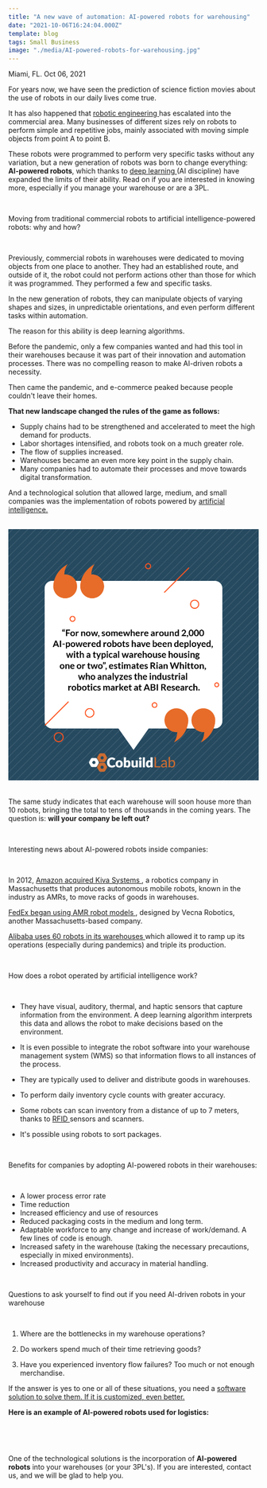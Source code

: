 ```yaml
---
title: "A new wave of automation: AI-powered robots for warehousing"
date: "2021-10-06T16:24:04.000Z"
template: blog
tags: Small Business
image: "./media/AI-powered-robots-for-warehousing.jpg"
---
```


Miami, FL. Oct 06, 2021


For years now, we have seen the prediction of science fiction movies about the use of robots in our daily lives come true. 

It has also happened that <a target="_blank" href="https://www.cobuildlab.com/blog/what-is-robotic-engineering-and-how-can-you-use-it-within-your-company/"> robotic engineering </a> has escalated into the commercial area. Many businesses of different sizes rely on robots to perform simple and repetitive jobs, mainly associated with moving simple objects from point A to point B. 

These robots were programmed to perform very specific tasks without any variation, but a new generation of robots was born to change everything: **AI-powered robots**, which thanks to <a target="_blank" href="https://www.cobuildlab.com/blog/deep-learning-solutions-and-applications-for-your-business/"> deep learning </a> (AI discipline) have expanded the limits of their ability. Read on if you are interested in knowing more, especially if you manage your warehouse or are a 3PL. 

<br>

<title-2>Moving from traditional commercial robots to artificial intelligence-powered robots: why and how?</title-2>

<br>

Previously, commercial robots in warehouses were dedicated to moving objects from one place to another. They had an established route, and outside of it, the robot could not perform actions other than those for which it was programmed. They performed a few and specific tasks. 

In the new generation of robots, they can manipulate objects of varying shapes and sizes, in unpredictable orientations, and even perform different tasks within automation. 

The reason for this ability is deep learning algorithms. 

Before the pandemic, only a few companies wanted and had this tool in their warehouses because it was part of their innovation and automation processes. There was no compelling reason to make AI-driven robots a necessity. 

Then came the pandemic, and e-commerce peaked because people couldn't leave their homes. 

**That new landscape changed the rules of the game as follows:**

* Supply chains had to be strengthened and accelerated to meet the high demand for products. 
* Labor shortages intensified, and robots took on a much greater role. 
* The flow of supplies increased.
* Warehouses became an even more key point in the supply chain. 
* Many companies had to automate their processes and move towards digital transformation. 

And a technological solution that allowed large, medium, and small companies was the implementation of robots powered by <a target="_blank" href="https://www.cobuildlab.com/services/artificial-intelligence-development/"> artificial intelligence.</a>

<br>

<center>

<img src="./media/quote-AI-powered-robots.jpg">

</center>

<br>

The same study indicates that each warehouse will soon house more than 10 robots, bringing the total to tens of thousands in the coming years. The question is: **will your company be left out?**

<br>

<title-3>Interesting news about AI-powered robots inside companies:</title-3>

<br>

In 2012, <a target="_blank" href="https://searchaws.techtarget.com/feature/How-Amazon-launched-the-warehouse-robotics-industry"> Amazon acquired Kiva Systems </a>, a robotics company in Massachusetts that produces autonomous mobile robots, known in the industry as AMRs, to move racks of goods in warehouses.

<a target="_blank" href="https://www.supplychain247.com/article/vecna_robotics_fedex_video_for_press_day"> FedEx began using AMR robot models </a>, designed by Vecna Robotics, another Massachusetts-based company.

<a target="_blank" href="https://www.logiwa.com/blog/warehouse-robotics">  Alibaba uses 60 robots in its warehouses </a> which allowed it to ramp up its operations (especially during pandemics) and triple its production.

<br>

<title-3>How does a robot operated by artificial intelligence work?</title-3>

<br>

* They have visual, auditory, thermal, and haptic sensors that capture information from the environment. A deep learning algorithm interprets this data and allows the robot to make decisions based on the environment. 

* It is even possible to integrate the robot software into your warehouse management system (WMS) so that information flows to all instances of the process.

* They are typically used to deliver and distribute goods in warehouses. 

* To perform daily inventory cycle counts with greater accuracy. 

* Some robots can scan inventory from a distance of up to 7 meters, thanks to <a target="_blank" href="https://www.cobuildlab.com/blog/RFID-for-Warehouse-and-Inventory/"> RFID </a> sensors and scanners. 

* It's possible using robots to sort packages.

<br>

<title-3>Benefits for companies by adopting AI-powered robots in their warehouses:</title-3>

<br>

* A lower process error rate
* Time reduction
* Increased efficiency and use of resources
* Reduced packaging costs in the medium and long term.
* Adaptable workforce to any change and increase of work/demand. A few lines of code is enough. 
* Increased safety in the warehouse (taking the necessary precautions, especially in mixed environments). 
* Increased productivity and accuracy in material handling. 

<br>

<title-3>Questions to ask yourself to find out if you need AI-driven robots in your warehouse</title-3>

<br>

1. Where are the bottlenecks in my warehouse operations? 

2. Do workers spend much of their time retrieving goods? 

3. Have you experienced inventory flow failures? Too much or not enough merchandise.

If the answer is yes to one or all of these situations, you need a <a target="_blank" href="https://www.cobuildlab.com/services/custom-software-development/"> software solution to solve them. If it is customized, even better. </a> 

**Here is an example of AI-powered robots used for logistics:**

<br>

<youtube-video id="iYkg3woXB1A"></youtube-video>

<br>

One of the technological solutions is the incorporation of **AI-powered robots** into your warehouses (or your 3PL's). If you are interested, contact us, and we will be glad to help you. 

